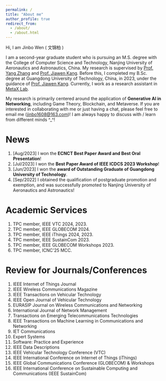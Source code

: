 ```yaml
---
permalink: /
title: "About me"
author_profile: true
redirect_from: 
  - /about/
  - /about.html
---
```


Hi, I am Jinbo Wen ( 文锦柏 )

I am a second-year graduate student who is pursuing an M.S. degree with the College of Computer Science and Technology, Nanjing University of Aeronautics and Astronautics, China. My research is supervised by [Prof. Yang Zhang](https://faculty.nuaa.edu.cn/yang/zh_CN/index.htm) and [Prof. Jiawen Kang](https://teacher.gdut.edu.cn/kangjiawen/zh_CN/index.htm). Before this, I completed my B.Sc. degree at Guangdong University of Technology, China, in 2023, under the guidance of [Prof. Jiawen Kang](https://teacher.gdut.edu.cn/kangjiawen/zh_CN/index.htm). Currently, I work as a research assistant in [MetaX Lab](https://www.metaxlab.top/).

My research is primarily centered around the application of **Generative AI in Networking**, including Game Theory, Blockchain, and Metaverse. If you are interested in collaborating with me or just having a chat, please feel free to email me (jinbo1608@163.com)! I am always happy to discuss with / learn from different minds ^_^!

News
======
1. [Aug/2023] I won the **ECNCT Best Paper Award and Best Oral Presentation**!
2. [Jul/2023] I won the **Best Paper Award of IEEE ICDCS 2023 Workshop**!
3. [Jun/2023] I won the **award of Outstanding Graduate of Guangdong University of Technology**.
4. [Sep/2022] I obtained the qualification of postgraduate promotion and exemption, and was successfully promoted to Nanjing University of Aeronautics and Astronautics!

Academic Services
======
1. TPC member, IEEE VTC 2024, 2023.
2. TPC member, IEEE GLOBECOM 2024.
3. TPC member, IEEE iThings 2024, 2023.
4. TPC member, IEEE SustainCom 2023.
5. TPC member, IEEE GLOBECOM Workshops 2023.
6. TPC member, ICNC'25 MCC.

Review for Journals/Conferences
======
1.  IEEE Internet of Things Journal
2.  IEEE Wireless Communications Magazine
3.  IEEE Transactions on Vehicular Technology
4.  IEEE Open Journal of Vehicular Technology
5.  EURASIP Journal on Wireless Communications and Networking
6.  International Journal of Network Management
7.  Transactions on Emerging Telecommunications Technologies
8.  IEEE Transactions on Machine Learning in Communications and Networking
9.  IET Communications
10. Expert Systems
11. Software: Practice and Experience
12. IEEE Data Descriptions
13. IEEE Vehicular Technology Conference (VTC)
14. IEEE International Conference on Internet of Things (iThings)
15. IEEE Global Communications Conference (GLOBECOM) & Workshops
16. IEEE International Conference on Sustainable Computing and Communications (IEEE SustainCom)
